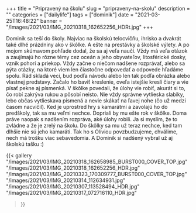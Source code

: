+++
title = "Pripravený na školu"
slug = "pripraveny-na-skolu"
description = ""
categories = ["dailylife"]
tags = ["dominik"]
date = "2021-03-25T16:48:22"
banner = "/images/2021/03/IMG_20210318_162652256_HDRt.jpg"
+++

Dominik sa teší do školy. Najviac na školskú telocvičňu, ihrisko a dvakrát také dlhé prázdniny ako v škôlke. A ešte na prestávky a školské výlety. A po mojom skúmavom pohľade dodal, že sa aj veľa naučí. Vždy má veľa otázok a zaujímajú ho rôzne témy cez oceán a jeho obyvateľov, litosférické dosky, vznik pohorí a priekop. Vždy začne o niečom nadšene rozprávať, alebo sa pýta otázky, na ktoré viem len čiastočne odpovedať a odpovede hľadáme spolu. Rád skladá veci, bud podľa návodu alebo len tak podľa obrázka alebo vlastnej predstavy. Začalo ho baviť kreslenie, oveľa istejšie kreslí čiary a vie písať pekne aj písmenká. V škôlke povedali, že úlohy vie robiť, akurát si to, čo robí zakrýva rukou a pôsobí neisto. Nie vždy správne vytlieska slabiky, lebo občas vytlieskava písmená a nevie skákať na ľavej nohe (čo už medzi časom nacvičil). Ked je uprostred hry s kamarátmi a zavolajú ho do predškoly, tak sa mu veľmi nechce. Dopriali by mu ešte rok v škôlke. Doma práve naopak s nadšením rozpráva, aké úlohy robili. Ja si myslím, že to zvládne a že je zrelý na školu. Do škôlky sa mu už teraz nechce, ked tam dlhšie nie sú jeho kamaráti. Tak ho s Oliviou povzbudzujeme, chválime, nech má trošku viac sebavedomia. A Dominik si nadšený vybral už aj školskú tašku :)


{{< gallery
  "/images/2021/03/IMG_20210318_162658985_BURST000_COVER_TOP.jpg"
  "/images/2021/03/IMG_20210318_162652256_HDR.jpg"
  "/images/2021/03/IMG_20210323_170309777_BURST000_COVER_TOP.jpg"
  "/images/2021/03/IMG_20210314_112634931.jpg"
  "/images/2021/03/IMG_20210307_113528494_HDR.jpg"
  "/images/2021/03/IMG_20210317_072716110_HDR.jpg"
>}}




